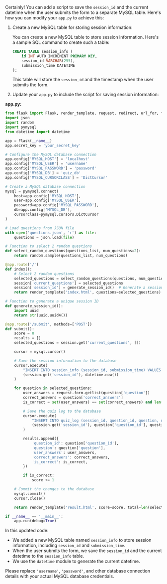 Certainly! You can add a script to save the `session_id` and the current datetime when the user submits the form to a separate MySQL table. Here's how you can modify your `app.py` to achieve this:

1. Create a new MySQL table for storing session information:

   You can create a new MySQL table to store session information. Here's a sample SQL command to create such a table:

   ```sql
   CREATE TABLE session_info (
       id INT AUTO_INCREMENT PRIMARY KEY,
       session_id VARCHAR(255),
       submission_time DATETIME
   );
   ```

   This table will store the `session_id` and the timestamp when the user submits the form.

2. Update your `app.py` to include the script for saving session information:

**app.py:**
```python
from flask import Flask, render_template, request, redirect, url_for, flash, session
import json
import random
import pymysql
from datetime import datetime

app = Flask(__name__)
app.secret_key = 'your_secret_key'

# Configure the MySQL database connection
app.config['MYSQL_HOST'] = 'localhost'
app.config['MYSQL_USER'] = 'username'
app.config['MYSQL_PASSWORD'] = 'password'
app.config['MYSQL_DB'] = 'quiz_db'
app.config['MYSQL_CURSORCLASS'] = 'DictCursor'

# Create a MySQL database connection
mysql = pymysql.connect(
    host=app.config['MYSQL_HOST'],
    user=app.config['MYSQL_USER'],
    password=app.config['MYSQL_PASSWORD'],
    db=app.config['MYSQL_DB'],
    cursorclass=pymysql.cursors.DictCursor
)

# Load questions from JSON file
with open('questions.json', 'r') as file:
    questions = json.load(file)

# Function to select 2 random questions
def select_random_questions(questions_list, num_questions=2):
    return random.sample(questions_list, num_questions)

@app.route('/')
def index():
    # Select 2 random questions
    selected_questions = select_random_questions(questions, num_questions=2)
    session['current_questions'] = selected_questions
    session['session_id'] = generate_session_id()  # Generate a session ID
    return render_template('index.html', questions=selected_questions)

# Function to generate a unique session ID
def generate_session_id():
    import uuid
    return str(uuid.uuid4())

@app.route('/submit', methods=['POST'])
def submit():
    score = 0
    results = []
    selected_questions = session.get('current_questions', [])

    cursor = mysql.cursor()

    # Save the session information to the database
    cursor.execute(
        "INSERT INTO session_info (session_id, submission_time) VALUES (%s, %s)",
        (session.get('session_id'), datetime.now())
    )

    for question in selected_questions:
        user_answers = request.form.getlist(question['question'])
        correct_answers = question['correct_answers']
        is_correct = set(user_answers) == set(correct_answers) and len(user_answers) == len(correct_answers)

        # Save the quiz log to the database
        cursor.execute(
            "INSERT INTO quiz_log (session_id, question_id, question, user_answers, correct_answers, is_correct) VALUES (%s, %s, %s, %s, %s, %s)",
            (session.get('session_id'), question['question_id'], question['question'], ', '.join(user_answers), ', '.join(correct_answers), is_correct)
        )

        results.append({
            'question_id': question['question_id'],
            'question': question['question'],
            'user_answers': user_answers,
            'correct_answers': correct_answers,
            'is_correct': is_correct,
        })

        if is_correct:
            score += 1

    # Commit the changes to the database
    mysql.commit()
    cursor.close()

    return render_template('result.html', score=score, total=len(selected_questions), results=results, selected_questions=selected_questions)

if __name__ == '__main__':
    app.run(debug=True)
```

In this updated code:

- We added a new MySQL table named `session_info` to store session information, including `session_id` and `submission_time`.
- When the user submits the form, we save the `session_id` and the current datetime to the `session_info` table.
- We use the `datetime` module to generate the current datetime.

Please replace `'username'`, `'password'`, and other database connection details with your actual MySQL database credentials.